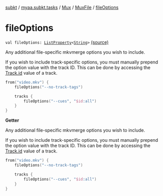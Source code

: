 [subkt](../../../index.md) / [myaa.subkt.tasks](../../index.md) / [Mux](../index.md) / [MuxFile](index.md) / [fileOptions](./file-options.md)

# fileOptions

`val fileOptions: `[`ListProperty`](https://docs.gradle.org/current/javadoc/org/gradle/api/provider/ListProperty.html)`<`[`String`](https://kotlinlang.org/api/latest/jvm/stdlib/kotlin/-string/index.html)`>` [(source)](https://github.com/Myaamori/SubKt/blob/0.1.4/src/main/kotlin/myaa/subkt/tasks/muxtask.kt#L368)

Any additional file-specific mkvmerge options you wish to include.

If you wish to include track-specific options, you must manually prepend
the option value with the track ID. This can be done by accessing the
[Track.id](../-track/id.md) value of a track.

``` kotlin
from("video.mkv") {
    fileOptions("--no-track-tags")

    tracks {
        fileOptions("--cues", "$id:all")
    }
}
```

**Getter**

Any additional file-specific mkvmerge options you wish to include.

If you wish to include track-specific options, you must manually prepend
the option value with the track ID. This can be done by accessing the
[Track.id](../-track/id.md) value of a track.

``` kotlin
from("video.mkv") {
    fileOptions("--no-track-tags")

    tracks {
        fileOptions("--cues", "$id:all")
    }
}
```

